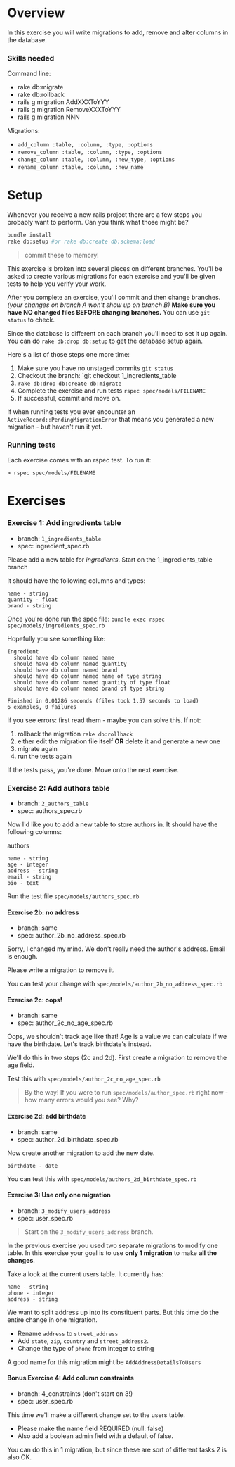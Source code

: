 # Overview

In this exercise you will write migrations to add, remove and alter columns in the database.

### Skills needed

Command line:

* rake db:migrate
* rake db:rollback
* rails g migration AddXXXToYYY
* rails g migration RemoveXXXToYYY
* rails g migration NNN

Migrations:

* `add_column :table, :column, :type, :options`
* `remove_column :table, :column, :type, :options`
* `change_column :table, :column, :new_type, :options`
* `rename_column :table, :column, :new_name`


# Setup

Whenever you receive a new rails project there are a few steps you probably want to perform.  Can you think what those might be?

```sh
bundle install
rake db:setup #or rake db:create db:schema:load
```
> commit these to memory!


This exercise is broken into several pieces on different branches.  You'll be asked to create various migrations for each exercise and you'll be given tests to help you verify your work.

After you complete an exercise, you'll commit and then change branches.  *(your changes on branch A won't show up on branch B)*  **Make sure you have NO changed files BEFORE changing branches.** You can use `git status` to check.

Since the database is different on each branch you'll need to set it up again.  You can do `rake db:drop db:setup` to get the database setup again.

Here's a list of those steps one more time:

1. Make sure you have no unstaged commits `git status`
2. Checkout the branch: `git checkout 1_ingredients_table
3. `rake db:drop db:create db:migrate`
3. Complete the exercise and run tests `rspec spec/models/FILENAME`
4. If successful, commit and move on.

If when running tests you ever encounter an `ActiveRecord::PendingMigrationError` that means you generated a new migration - but haven't run it yet.

### Running tests

Each exercise comes with an rspec test.  To run it:

`> rspec spec/models/FILENAME`


# Exercises 

### Exercise 1: Add ingredients table

* branch: `1_ingredients_table`
* spec: ingredient_spec.rb

Please add a new table for _ingredients_.  Start on the 1_ingredients_table branch

It should have the following columns and types:

```
name - string
quantity - float
brand - string
```

Once you're done run the spec file: `bundle exec rspec spec/models/ingredients_spec.rb`

Hopefully you see something like:

```
Ingredient
  should have db column named name
  should have db column named quantity
  should have db column named brand
  should have db column named name of type string
  should have db column named quantity of type float
  should have db column named brand of type string

Finished in 0.01286 seconds (files took 1.57 seconds to load)
6 examples, 0 failures
```

If you see errors: first read them - maybe you can solve this.  If not:

1. rollback the migration `rake db:rollback`
2. either edit the migration file itself **OR** delete it and generate a new one
3. migrate again
4. run the tests again

If the tests pass, you're done.  Move onto the next exercise.


### Exercise 2: Add authors table

* branch: `2_authors_table`
* spec: authors_spec.rb

Now I'd like you to add a new table to store authors in.  It should have the following columns:

authors

```
name - string
age - integer
address - string
email - string
bio - text
```

Run the test file `spec/models/authors_spec.rb`

#### Exercise 2b: no address

* branch: same 
* spec: author_2b_no_address_spec.rb

Sorry, I changed my mind.  We don't really need the author's address.  Email is enough.

Please write a migration to remove it.

You can test your change with `spec/models/author_2b_no_address_spec.rb`


#### Exercise 2c: oops!

* branch: same 
* spec: author_2c_no_age_spec.rb


Oops, we shouldn't track age like that!  Age is a value we can calculate if we have the birthdate.  Let's track birthdate's instead.  

We'll do this in two steps (2c and 2d).  First create a migration to remove the age field.  

Test this with `spec/models/author_2c_no_age_spec.rb`

> By the way!  If you were to run `spec/models/author_spec.rb` right now - how many errors would you see?  Why?

#### Exercise 2d: add birthdate 

* branch: same 
* spec: author_2d_birthdate_spec.rb

Now create another migration to add the new date.

```
birthdate - date
```

You can test this with `spec/models/authors_2d_birthdate_spec.rb`


#### Exercise 3: Use only one migration

* branch: `3_modify_users_address`
* spec: user_spec.rb

> Start on the `3_modify_users_address` branch.

In the previous exercise you used two separate migrations to modify one table.  In this exercise your goal is to use **only 1 migration** to make **all the changes**.

Take a look at the current users table.  It currently has:

```
name - string
phone - integer
address - string
```

We want to split address up into its constituent parts.  But this time do the entire change in one migration.  

* Rename `address` to `street_address` 
* Add `state`, `zip`, `country` and `street_address2`.  
* Change the type of `phone` from integer to string

A good name for this migration might be `AddAddressDetailsToUsers`

#### Bonus Exercise 4: Add column constraints

* branch: 4_constraints  (don't start on 3!)
* spec: user_spec.rb

This time we'll make a different change set to the users table.  

* Please make the name field REQUIRED (null: false)
* Also add a boolean admin field with a default of false.

You can do this in 1 migration, but since these are sort of different tasks 2 is also OK.